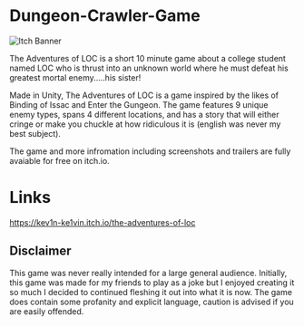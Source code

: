 # Dungeon-Crawler-Game
![Itch Banner](https://user-images.githubusercontent.com/66272416/121280694-93c36e80-c88b-11eb-89da-cb9c90836f05.png)

The Adventures of LOC is a short 10 minute game about a college student named LOC who is thrust into an unknown world where he must defeat his greatest mortal enemy.....his sister!

Made in Unity, The Adventures of LOC is a game inspired by the likes of Binding of Issac and Enter the Gungeon. The game features 9 unique enemy types, spans 4 different locations, and has a story that will either cringe or make you chuckle at how ridiculous it is (english was never my best subject).

The game and more infromation including screenshots and trailers are fully avaiable for free on itch.io.

# Links
https://kev1n-ke1vin.itch.io/the-adventures-of-loc

## Disclaimer
This game was never really intended for a large general audience. Initially, this game was made for my friends to play as a joke but I enjoyed creating it so much I decided to continued fleshing it out into what it is now. The game does contain some profanity and explicit language, caution is advised if you are easily offended.

